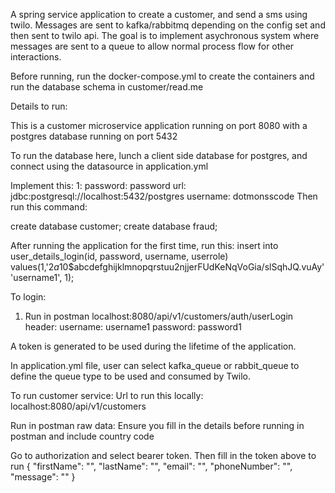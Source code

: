 A spring service application to create a customer, and send a sms using twilo. Messages are sent to kafka/rabbitmq depending on the config set and then sent to twilo api.
The goal is to implement asychronous system where messages are sent to a queue to allow normal process flow for other interactions.

Before running, run the docker-compose.yml to create the containers and run the database schema in customer/read.me


Details to run:

This is a customer microservice application running on port 8080 with
a postgres database running on port 5432

To run the database here, lunch a client side database for postgres, and connect
using the datasource in application.yml

Implement this:
1:
password: password
url: jdbc:postgresql://localhost:5432/postgres
username: dotmonsscode
Then run this command:

create database customer;
create database fraud;


After running the application for the first time, run this:
insert into user_details_login(id, password, username, userrole)
values(1,'$2a$10$abcdefghijklmnopqrstuu2njjerFUdKeNqVoGia/slSqhJQ.vuAy' 'username1', 1);



To login:
1. Run in postman
localhost:8080/api/v1/customers/auth/userLogin
header:
    username: username1
    password: password1

A token is generated to be used during the lifetime of the application.


In application.yml file, user can select kafka_queue or rabbit_queue to define the
queue type to be used and consumed by Twilo.

To run customer service:
Url to run this locally:
localhost:8080/api/v1/customers

Run in postman
raw data: Ensure you fill in the details before running in postman and include country code

Go to authorization and select bearer token. Then fill in the token above to run
{
"firstName": "",
"lastName": "",
"email": "",
"phoneNumber": "",
"message": ""
}